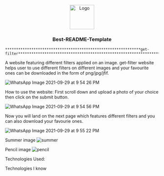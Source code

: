 

<p align="center">
  <a href="https://github.com/othneildrew/Best-README-Template">
    <img src="images/logo.png" alt="Logo" width="80" height="80">
  </a>

  <h3 align="center">Best-README-Template</h3>
</p>

    **************************************************************get-filter****************************************************************************

A website featuring different filters applied on an image.
get-filter website helps user to use different filters on different images and your favourite ones can be downloaded in the form of png/jpg/jfif.

![WhatsApp Image 2021-09-29 at 9 54 26 PM](https://user-images.githubusercontent.com/60807859/135322377-85e6229e-4744-4da7-a708-1a1f040edfa0.jpeg)

How to use the website:
First scroll down and upload a photo of your choice then click on the submit button. 

![WhatsApp Image 2021-09-29 at 9 54 56 PM](https://user-images.githubusercontent.com/60807859/135322698-4ad7663a-f5b5-4111-9492-5c71905db6a3.jpeg)

Now you will land on the next page which features different filters and you can also download your favourie ones.


![WhatsApp Image 2021-09-29 at 9 55 22 PM](https://user-images.githubusercontent.com/60807859/135323067-d9c617f4-227a-46fc-bfac-b0f31ccf2884.jpeg)


Summer image
![summer](https://user-images.githubusercontent.com/60807859/135323392-e6b4b8d6-9df7-418b-b909-69ad886b83a2.png)

Pencil image
![pencil](https://user-images.githubusercontent.com/60807859/135323480-5231a8e9-1614-4710-a5e3-75650ba96390.png)

Technologies Used:

Technologies I know     



